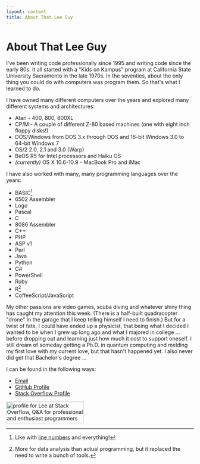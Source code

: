 ```yaml
---
layout: content
title: About That Lee Guy
---
```


# About That Lee Guy

I've been writing code professionally since 1995 and writing code since the early 80s. It all started with a "Kids on Kampus" program at California State University Sacramento in the late 1970s. In the seventies, about the only thing you could do with computers was program them. So that's what I learned to do.

I have owned many different computers over the years and explored many different systems and architectures:

* Atari - 400, 800, 800XL
* CP/M - A couple of different Z-80 based machines (one with eight inch floppy disks!)
* DOS/Windows from DOS 3.x through DOS and 16-bit Windows 3.0 to 64-bit Windows 7
* OS/2 2.0, 2.1 and 3.0 (Warp)
* BeOS R5 for Intel processors and Haiku OS
* *(currently)* OS X 10.6-10.9 - MacBook Pro and iMac

I have also worked with many, many programming languages over the years:

* BASIC[^1]
* 6502 Assembler
* Logo
* Pascal
* C
* 8086 Assembler
* C++
* PHP
* ASP v1
* Perl
* Java
* Python
* C#
* PowerShell
* Ruby
* R[^2]
* CoffeeScript/JavaScript

My other passions are video games, scuba diving and whatever shiny thing has caught my attention this week. (There is a half-built quadracopter "drone" in the garage that I keep telling himself I need to finish.) But for a twist of fate, I could have ended up a physicist, that being what I decided I wanted to be when I grew up long ago and what I majored in college ... before dropping out and learning just how much it cost to support oneself. I still dream of someday getting a Ph.D. in quantum computing and melding my first love with my current love, but that hasn't happened yet. I also never did get that Bachelor's degree ...

I can be found in the following ways:

* <a href="mailto:lee@lee-dohm.com">Email</a>
* [GitHub Profile][github]
* [Stack Overflow Profile][stack-overflow]

<a href="http://stackoverflow.com/users/1954/lee">
<img src="http://stackoverflow.com/users/flair/1954.png" width="208" height="58" alt="profile for Lee at Stack Overflow, Q&amp;A for professional and enthusiast programmers" title="profile for Lee at Stack Overflow, Q&amp;A for professional and enthusiast programmers">
</a>

[^1]: Like with [line numbers][line-numbers] and everything!
[^2]: More for data analysis than actual programming, but it replaced the need to write a bunch of tools.

[github]: https://github.com/lee-dohm
[line-numbers]: http://en.wikipedia.org/wiki/Line_number
[stack-overflow]: http://stackoverflow.com/users/1954/lee
